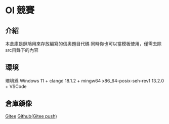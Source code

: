 # OI 競賽

## 介紹

本倉庫是肆鳩用來存放編寫的信奧題目代碼
同時你也可以當模板使用，僅需去除src目錄下的內容

## 環境

環境爲 Windows 11 + clangd 18.1.2 + mingw64 x86_64-posix-seh-rev1 13.2.0 + VSCode

## 倉庫鏡像

[Gitee](https://gitee.com/Si-Jiu49/oi)
[Github(Gitee push)](https://github.com/Si-Jiu/oi)
